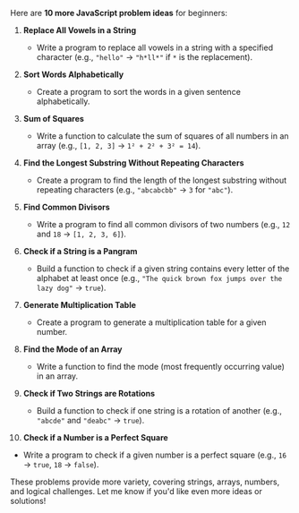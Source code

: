 Here are **10 more JavaScript problem ideas** for beginners:

1. **Replace All Vowels in a String**

   - Write a program to replace all vowels in a string with a specified character (e.g., `"hello"` → `"h*ll*"` if `*` is the replacement).

2. **Sort Words Alphabetically**

   - Create a program to sort the words in a given sentence alphabetically.

3. **Sum of Squares**

   - Write a function to calculate the sum of squares of all numbers in an array (e.g., `[1, 2, 3]` → `1² + 2² + 3² = 14`).

4. **Find the Longest Substring Without Repeating Characters**

   - Create a program to find the length of the longest substring without repeating characters (e.g., `"abcabcbb"` → `3` for `"abc"`).

5. **Find Common Divisors**

   - Write a program to find all common divisors of two numbers (e.g., `12` and `18` → `[1, 2, 3, 6]`).

6. **Check if a String is a Pangram**

   - Build a function to check if a given string contains every letter of the alphabet at least once (e.g., `"The quick brown fox jumps over the lazy dog"` → `true`).

7. **Generate Multiplication Table**

   - Create a program to generate a multiplication table for a given number.

8. **Find the Mode of an Array**

   - Write a function to find the mode (most frequently occurring value) in an array.

9. **Check if Two Strings are Rotations**

   - Build a function to check if one string is a rotation of another (e.g., `"abcde"` and `"deabc"` → `true`).

10. **Check if a Number is a Perfect Square**

- Write a program to check if a given number is a perfect square (e.g., `16` → `true`, `18` → `false`).

These problems provide more variety, covering strings, arrays, numbers, and logical challenges. Let me know if you'd like even more ideas or solutions!

